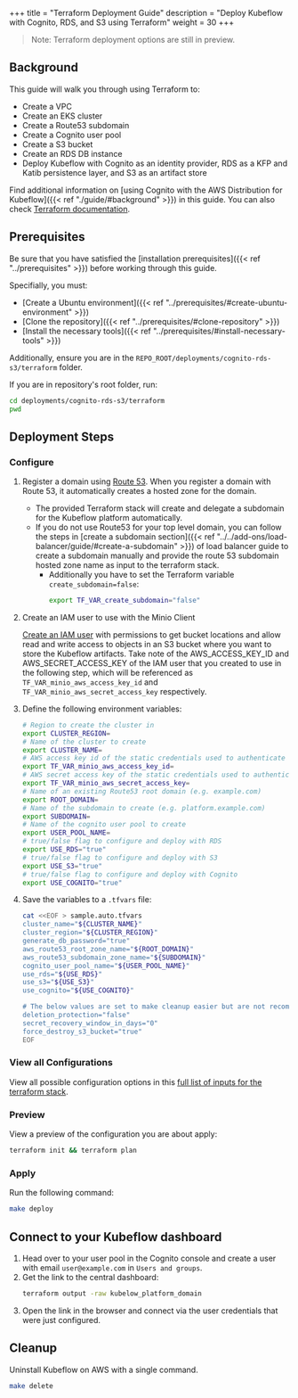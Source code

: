 +++
title = "Terraform Deployment Guide"
description = "Deploy Kubeflow with Cognito, RDS, and S3 using Terraform"
weight = 30
+++

> Note: Terraform deployment options are still in preview.

## Background

This guide will walk you through using Terraform to:
- Create a VPC
- Create an EKS cluster
- Create a Route53 subdomain
- Create a Cognito user pool
- Create a S3 bucket
- Create an RDS DB instance
- Deploy Kubeflow with Cognito as an identity provider, RDS as a KFP and Katib persistence layer, and S3 as an artifact store

Find additional information on [using Cognito with the AWS Distribution for Kubeflow]({{< ref "./guide/#background" >}}) in this guide. You can also check [Terraform documentation](https://www.terraform.io/docs).

## Prerequisites

Be sure that you have satisfied the [installation prerequisites]({{< ref "../prerequisites" >}}) before working through this guide.

Specifially, you must:
- [Create a Ubuntu environment]({{< ref "../prerequisites/#create-ubuntu-environment" >}})
- [Clone the repository]({{< ref "../prerequisites/#clone-repository" >}})
- [Install the necessary tools]({{< ref "../prerequisites/#install-necessary-tools" >}})

Additionally, ensure you are in the `REPO_ROOT/deployments/cognito-rds-s3/terraform` folder.

If you are in repository's root folder, run:
```sh
cd deployments/cognito-rds-s3/terraform
pwd
```

## Deployment Steps

### Configure

1. Register a domain using [Route 53](https://docs.aws.amazon.com/Route53/latest/DeveloperGuide/domain-register.html). When you register a domain with Route 53, it automatically creates a hosted zone for the domain. 
    - The provided Terraform stack will create and delegate a subdomain for the Kubeflow platform automatically.
    - If you do not use Route53 for your top level domain, you can follow the steps in [create a subdomain section]({{< ref "../../add-ons/load-balancer/guide/#create-a-subdomain" >}}) of load balancer guide to create a subdomain manually and provide the route 53 subdomain hosted zone name as input to the terraform stack. 
        - Additionally you have to set the Terraform variable `create_subdomain=false`:
            ```sh
            export TF_VAR_create_subdomain="false"
            ```

1. Create an IAM user to use with the Minio Client

    [Create an IAM user](https://docs.aws.amazon.com/IAM/latest/UserGuide/id_users_create.html#id_users_create_cliwpsapi) with permissions to get bucket locations and allow read and write access to objects in an S3 bucket where you want to store the Kubeflow artifacts. Take note of the AWS_ACCESS_KEY_ID and AWS_SECRET_ACCESS_KEY of the IAM user that you created to use in the following step, which will be referenced as `TF_VAR_minio_aws_access_key_id` and `TF_VAR_minio_aws_secret_access_key` respectively.

1. Define the following environment variables:

    ```sh
    # Region to create the cluster in
    export CLUSTER_REGION=
    # Name of the cluster to create
    export CLUSTER_NAME=
    # AWS access key id of the static credentials used to authenticate the Minio Client
    export TF_VAR_minio_aws_access_key_id=
    # AWS secret access key of the static credentials used to authenticate the Minio Client
    export TF_VAR_minio_aws_secret_access_key=
    # Name of an existing Route53 root domain (e.g. example.com)
    export ROOT_DOMAIN=
    # Name of the subdomain to create (e.g. platform.example.com)
    export SUBDOMAIN=
    # Name of the cognito user pool to create
    export USER_POOL_NAME=
    # true/false flag to configure and deploy with RDS
    export USE_RDS="true"
    # true/false flag to configure and deploy with S3
    export USE_S3="true"
    # true/false flag to configure and deploy with Cognito
    export USE_COGNITO="true"
    ```

1. Save the variables to a `.tfvars` file:
    ```sh
    cat <<EOF > sample.auto.tfvars
    cluster_name="${CLUSTER_NAME}"
    cluster_region="${CLUSTER_REGION}"
    generate_db_password="true"
    aws_route53_root_zone_name="${ROOT_DOMAIN}"
    aws_route53_subdomain_zone_name="${SUBDOMAIN}"
    cognito_user_pool_name="${USER_POOL_NAME}"
    use_rds="${USE_RDS}"
    use_s3="${USE_S3}"
    use_cognito="${USE_COGNITO}"

    # The below values are set to make cleanup easier but are not recommended for production
    deletion_protection="false"
    secret_recovery_window_in_days="0"
    force_destroy_s3_bucket="true"
    EOF
    ```

### View all Configurations

View all possible configuration options in this [full list of inputs for the terraform stack](https://github.com/awslabs/kubeflow-manifests/blob/main/deployments/cognito-rds-s3/terraform/variables.tf).

### Preview

View a preview of the configuration you are about apply:
```sh
terraform init && terraform plan
```

### Apply

Run the following command:
```sh
make deploy
```

## Connect to your Kubeflow dashboard

1. Head over to your user pool in the Cognito console and create a user with email `user@example.com` in `Users and groups`. 
1. Get the link to the central dashboard:
    ```sh
    terraform output -raw kubelow_platform_domain
    ```
1. Open the link in the browser and connect via the user credentials that were just configured.

## Cleanup

Uninstall Kubeflow on AWS with a single command. 
```sh
make delete
```